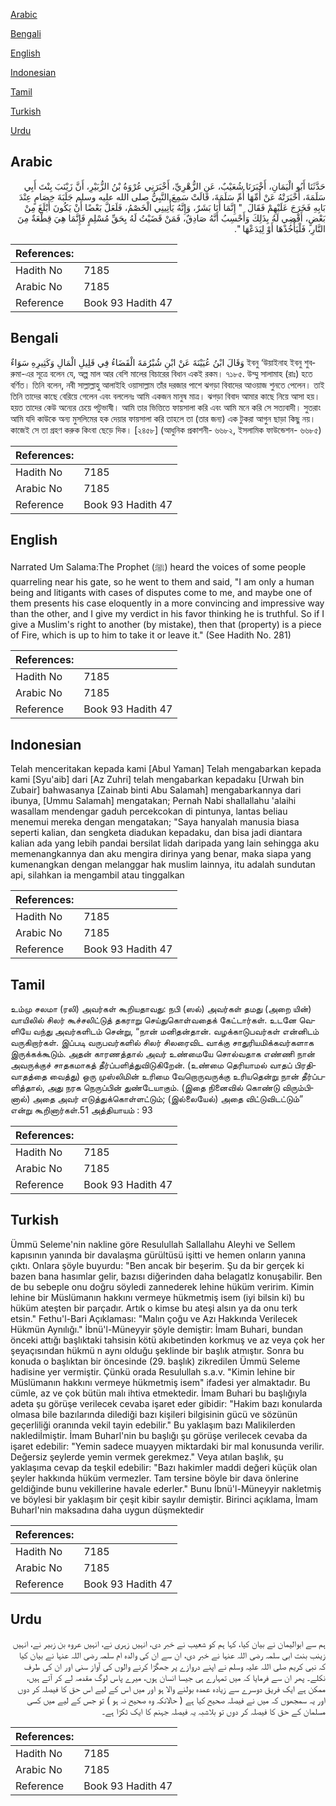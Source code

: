 [Arabic](#arabic)

[Bengali](#bengali)

[English](#english)

[Indonesian](#indonesian)

[Tamil](#tamil)

[Turkish](#turkish)

[Urdu](#urdu)

## Arabic


<div dir="rtl" lang="ar" style={{fontSize:'larger',backgroundColor:'#f8f9fa',padding:20}}>
حَدَّثَنَا أَبُو الْيَمَانِ، أَخْبَرَنَا شُعَيْبٌ، عَنِ الزُّهْرِيِّ، أَخْبَرَنِي عُرْوَةُ بْنُ الزُّبَيْرِ، أَنَّ زَيْنَبَ بِنْتَ أَبِي سَلَمَةَ، أَخْبَرَتْهُ عَنْ أُمِّهَا أُمِّ سَلَمَةَ، قَالَتْ سَمِعَ النَّبِيُّ صلى الله عليه وسلم جَلَبَةَ خِصَامٍ عِنْدَ بَابِهِ فَخَرَجَ عَلَيْهِمْ فَقَالَ ‏ "‏ إِنَّمَا أَنَا بَشَرٌ، وَإِنَّهُ يَأْتِينِي الْخَصْمُ، فَلَعَلَّ بَعْضًا أَنْ يَكُونَ أَبْلَغَ مِنْ بَعْضٍ، أَقْضِي لَهُ بِذَلِكَ وَأَحْسِبُ أَنَّهُ صَادِقٌ، فَمَنْ قَضَيْتُ لَهُ بِحَقِّ مُسْلِمٍ فَإِنَّمَا هِيَ قِطْعَةٌ مِنَ النَّارِ، فَلْيَأْخُذْهَا أَوْ لِيَدَعْهَا ‏"‏‏.‏
</div>
<div style={{backgroundColor:'#f8f9fa',padding:20, marginBottom: 10}}><table> <thead> <tr> <th>References:</th> <th></th> </tr> </thead> <tbody><tr><td>Hadith No</td><td>7185</td></tr><tr><td>Arabic No</td><td>7185</td></tr><tr><td>Reference</td><td>Book 93 Hadith 47</td></tr></tbody></table></div>

## Bengali


<div dir="ltr" lang="bn" style={{fontSize:'larger',backgroundColor:'#f8f9fa',padding:20}}>
وَقَالَ ابْنُ عُيَيْنَةَ عَنْ ابْنِ شُبْرُمَةَ الْقَضَاءُ فِي قَلِيلِ الْمَالِ وَكَثِيرِهِ سَوَاءٌ ইবনু ‘উয়াইনাহ ইবনু শুবরুমা-এর সূত্রে বলেন যে, অল্প মাল আর বেশি মালের বিচারের বিধান একই রকম। ৭১৮৫. উম্মু সালামাহ (রাঃ) হতে বর্ণিত। তিনি বলেন, নবী সাল্লাল্লাহু আলাইহি ওয়াসাল্লাম তাঁর দরজার পাশে ঝগড়া বিবাদের আওয়াজ শুনতে পেলেন। তাই তিনি তাদের কাছে বেরিয়ে গেলেন এবং বললেনঃ আমি একজন মানুষ মাত্র। ঝগড়া বিবাদ আমার কাছে নিয়ে আসা হয়। হয়ত তাদের কেউ অন্যের চেয়ে পটুভাষী। আমি তার ভিত্তিতে ফায়সালা করি এবং আমি মনে করি সে সত্যবাদী। সুতরাং আমি যদি কাউকে অন্য মুসলিমের হক দেয়ার ফায়সালা করি তাহলে তা (তার জন্য) এক টুকরা আগুন ছাড়া কিছু নয়। কাজেই সে তা গ্রহণ করুক কিংবা ছেড়ে দিক। [২৪৫৮] (আধুনিক প্রকাশনী- ৬৬৮২, ইসলামিক ফাউন্ডেশন- ৬৬৮৫)
</div>
<div style={{backgroundColor:'#f8f9fa',padding:20, marginBottom: 10}}><table> <thead> <tr> <th>References:</th> <th></th> </tr> </thead> <tbody><tr><td>Hadith No</td><td>7185</td></tr><tr><td>Arabic No</td><td>7185</td></tr><tr><td>Reference</td><td>Book 93 Hadith 47</td></tr></tbody></table></div>

## English


<div dir="ltr" lang="en" style={{fontSize:'larger',backgroundColor:'#f8f9fa',padding:20}}>
Narrated Um Salama:The Prophet (ﷺ) heard the voices of some people quarreling near his gate, so he went to them and said, "I am only a human being and litigants with cases of disputes come to me, and maybe one of them presents his case eloquently in a more convincing and impressive way than the other, and I give my verdict in his favor thinking he is truthful. So if I give a Muslim's right to another (by mistake), then that (property) is a piece of Fire, which is up to him to take it or leave it." (See Hadith No. 281)
</div>
<div style={{backgroundColor:'#f8f9fa',padding:20, marginBottom: 10}}><table> <thead> <tr> <th>References:</th> <th></th> </tr> </thead> <tbody><tr><td>Hadith No</td><td>7185</td></tr><tr><td>Arabic No</td><td>7185</td></tr><tr><td>Reference</td><td>Book 93 Hadith 47</td></tr></tbody></table></div>

## Indonesian


<div dir="ltr" lang="id" style={{fontSize:'larger',backgroundColor:'#f8f9fa',padding:20}}>
Telah menceritakan kepada kami [Abul Yaman] Telah mengabarkan kepada kami [Syu'aib] dari [Az Zuhri] telah mengabarkan kepadaku [Urwah bin Zubair] bahwasanya [Zainab binti Abu Salamah] mengabarkannya dari ibunya, [Ummu Salamah] mengatakan; Pernah Nabi shallallahu 'alaihi wasallam mendengar gaduh percekcokan di pintunya, lantas beliau menemui mereka dengan mengatakan; "Saya hanyalah manusia biasa seperti kalian, dan sengketa diadukan kepadaku, dan bisa jadi diantara kalian ada yang lebih pandai bersilat lidah daripada yang lain sehingga aku memenangkannya dan aku mengira dirinya yang benar, maka siapa yang kumenangkan dengan melanggar hak muslim lainnya, itu adalah sundutan api, silahkan ia mengambil atau tinggalkan
</div>
<div style={{backgroundColor:'#f8f9fa',padding:20, marginBottom: 10}}><table> <thead> <tr> <th>References:</th> <th></th> </tr> </thead> <tbody><tr><td>Hadith No</td><td>7185</td></tr><tr><td>Arabic No</td><td>7185</td></tr><tr><td>Reference</td><td>Book 93 Hadith 47</td></tr></tbody></table></div>

## Tamil


<div dir="ltr" lang="ta" style={{fontSize:'larger',backgroundColor:'#f8f9fa',padding:20}}>
உம்மு சலமா (ரலி) அவர்கள் கூறியதாவது: நபி (ஸல்) அவர்கள் தமது (அறை யின்) வாயிலில் சிலர் கூச்சலிட்டுத் தகராறு செய்துகொள்வதைக் கேட்டார்கள். உடனே வெளியே வந்து அவர்களிடம் சென்று, “நான் மனிதன்தான். வழக்காடுபவர்கள் என்னிடம் வருகிறார்கள். இப்படி வருபவர்களில் சிலர் சிலரைவிட வாக்கு சாதுரியமிக்கவர்களாக இருக்கக்கூடும். அதன் காரணத்தால் அவர் உண்மையே சொல்வதாக எண்ணி நான் அவருக்குச் சாதகமாகத் தீர்ப்பளித்துவிடுகிறேன். (உண்மை தெரியாமல் வாதப் பிரதிவாதத்தை வைத்து) ஒரு முஸ்லிமின் உரிமை வேறொருவருக்கு உரியதென்று நான் தீர்ப்பளித்தால், அது நரக நெருப்பின் துண்டேயாகும். (இதை நினைவில் கொண்டு விரும்பினால்) அதை அவர் எடுத்துக்கொள்ளட்டும்; (இல்லையேல்) அதை விட்டுவிடட்டும்” என்று கூறினார்கள்.51 அத்தியாயம் : 93
</div>
<div style={{backgroundColor:'#f8f9fa',padding:20, marginBottom: 10}}><table> <thead> <tr> <th>References:</th> <th></th> </tr> </thead> <tbody><tr><td>Hadith No</td><td>7185</td></tr><tr><td>Arabic No</td><td>7185</td></tr><tr><td>Reference</td><td>Book 93 Hadith 47</td></tr></tbody></table></div>

## Turkish


<div dir="ltr" lang="tr" style={{fontSize:'larger',backgroundColor:'#f8f9fa',padding:20}}>
Ümmü Seleme'nin nakline göre Resulullah Sallallahu Aleyhi ve Sellem kapısının yanında bir davalaşma gürültüsü işitti ve hemen onların yanına çıktı. Onlara şöyle buyurdu: "Ben ancak bir beşerim. Şu da bir gerçek ki bazen bana hasımlar gelir, bazısı diğerinden daha belagatlz konuşabilir. Ben de bu sebeple onu doğru söyledi zannederek lehine hüküm veririm. Kimin lehine bir Müslümanın hakkını vermeye hükmetmiş isem (iyi bilsin ki) bu hüküm ateşten bir parçadır. Artık o kimse bu ateşi alsın ya da onu terk etsin." Fethu'l-Bari Açıklaması: "Malın çoğu ve Azı Hakkında Verilecek Hükmün Aynılığı." İbnü'l-Müneyyir şöyle demiştir: İmam Buhari, bundan önceki attığı başlıktaki tahsisin kötü akıbetinden korkmuş ve az veya çok her şeyaçısından hükmü n aynı olduğu şeklinde bir başlık atmıştır. Sonra bu konuda o başlıktan bir öncesinde (29. başlık) zikredilen Ümmü Seleme hadisine yer vermiştir. Çünkü orada Resulullah s.a.v. "Kimin lehine bir Müslümanın hakkını vermeye hükmetmiş isem" ifadesi yer almaktadır. Bu cümle, az ve çok bütün malı ihtiva etmektedir. İmam Buhari bu başlığıyla adeta şu görüşe verilecek cevaba işaret eder gibidir: "Hakim bazı konularda olmasa bile bazılarında dilediği bazı kişileri bilgisinin gücü ve sözünün geçerliliği oranında vekil tayin edebilir." Bu yaklaşım bazı Malikilerden naklediİmiştir. İmam Buharl'nin bu başlığı şu görüşe verilecek cevaba da işaret edebilir: "Yemin sadece muayyen miktardaki bir mal konusunda verilir. Değersiz şeylerde yemin vermek gerekmez." Veya atılan başlık, şu yaklaşıma cevap da teşkil edebilir: "Bazı hakimler maddi değeri küçük olan şeyler hakkında hüküm vermezler. Tam tersine böyle bir dava önlerine geldiğinde bunu vekillerine havale ederler." Bunu İbnü'l-Müneyyir nakletmiş ve böylesi bir yaklaşım bir çeşit kibir sayılır demiştir. Birinci açıklama, İmam Buharl'nin maksadına daha uygun düşmektedir
</div>
<div style={{backgroundColor:'#f8f9fa',padding:20, marginBottom: 10}}><table> <thead> <tr> <th>References:</th> <th></th> </tr> </thead> <tbody><tr><td>Hadith No</td><td>7185</td></tr><tr><td>Arabic No</td><td>7185</td></tr><tr><td>Reference</td><td>Book 93 Hadith 47</td></tr></tbody></table></div>

## Urdu


<div dir="rtl" lang="ur" style={{fontSize:'larger',backgroundColor:'#f8f9fa',padding:20}}>
ہم سے ابوالیمان نے بیان کیا، کہا ہم کو شعیب نے خبر دی، انہیں زہری نے، انہیں عروہ بن زبیر نے، انہیں زینب بنت ابی سلمہ رضی اللہ عنہا نے خبر دی، ان سے ان کی والدہ ام سلمہ رضی اللہ عنہا نے بیان کیا کہ نبی کریم صلی اللہ علیہ وسلم نے اپنے دروازے پر جھگڑا کرنے والوں کی آواز سنی اور ان کی طرف نکلے۔ پھر ان سے فرمایا کہ میں تمہارے ہی جیسا انسان ہوں، میرے پاس لوگ مقدمہ لے کر آتے ہیں، ممکن ہے ایک فریق دوسرے سے زیادہ عمدہ بولنے والا ہو اور میں اس کے لیے اس حق کا فیصلہ کر دوں اور یہ سمجھوں کہ میں نے فیصلہ صحیح کیا ہے ( حالانکہ وہ صحیح نہ ہو ) تو جس کے لیے میں کسی مسلمان کے حق کا فیصلہ کر دوں تو بلاشبہ یہ فیصلہ جہنم کا ایک ٹکڑا ہے۔
</div>
<div style={{backgroundColor:'#f8f9fa',padding:20, marginBottom: 10}}><table> <thead> <tr> <th>References:</th> <th></th> </tr> </thead> <tbody><tr><td>Hadith No</td><td>7185</td></tr><tr><td>Arabic No</td><td>7185</td></tr><tr><td>Reference</td><td>Book 93 Hadith 47</td></tr></tbody></table></div>